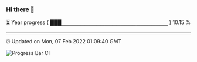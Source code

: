 ### Hi there 👋

⏳ Year progress { ███▁▁▁▁▁▁▁▁▁▁▁▁▁▁▁▁▁▁▁▁▁▁▁▁▁▁▁ } 10.15 %

---

⏰ Updated on Mon, 07 Feb 2022 01:09:40 GMT

![Progress Bar CI](https://github.com/ZhaoGui/ZhaoGui/workflows/Progress%20Bar%20CI/badge.svg)
